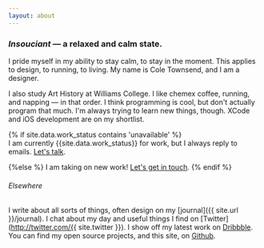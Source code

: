 ```yaml
---
layout: about
---
```


### _Insouciant_ — a relaxed and calm state.
I pride myself in my ability to stay calm, to stay in the moment. This applies to design, to running, to living. My name is Cole Townsend, and I am a designer.

I  also study Art History at Williams College. I like chemex coffee, running, and napping — in that order. I think programming is cool, but don't actually program that much. I'm always trying to learn new things, though. XCode and iOS development are on my shortlist.

{% if site.data.work_status contains 'unavailable' %}  
I am currently {{site.data.work_status}} for work, but I always reply to emails. <a href="&#109;&#97;&#105;&#108;&#116;&#111;&#58;%63%6F%6C%65%40%74%77%6E%73%6E%64%2E%63%6F">Let's talk</a>.

{%else %} 
I am taking on new work! <a href="&#109;&#97;&#105;&#108;&#116;&#111;&#58;%63%6F%6C%65%40%74%77%6E%73%6E%64%2E%63%6F">Let's get in touch</a>.
{% endif %}

###### Elsewhere
I write about all sorts of things, often design on my [journal]({{ site.url }}/journal). I chat about my day and useful things I find on [Twitter](http://twitter.com/{{ site.twitter }}). I show off my latest work on [Dribbble](http://dribbble.com/coletownsend). You can find my open source projects, and this site, on [Github](http://github.com/coletownsend).
